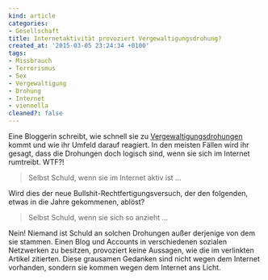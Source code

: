 ```yaml
---
kind: article
categories:
- Gesellschaft
title: Internetaktivität provoziert Vergewaltigungsdrohung?
created_at: '2015-03-05 23:24:34 +0100'
tags:
- Missbrauch
- Terrorismus
- Sex
- Vergewaltigung
- Drohung
- Internet
- viennella
cleaned?: false
---
```


Eine Bloggerin schreibt, wie schnell sie zu
[Vergewaltigungsdrohungen](http://www.viennella.at/zu-vergewaltigungsdrohungen-in-nur-wenigen-schritten/)
kommt und wie ihr Umfeld darauf reagiert. In den meisten Fällen wird ihr
gesagt, dass die Drohungen doch logisch sind, wenn sie sich im Internet
rumtreibt. WTF?!

> Selbst Schuld, wenn sie im Internet aktiv ist …

Wird dies der neue Bullshit-Rechtfertigungsversuch, der den folgenden,
etwas in die Jahre gekommenen, ablöst?

> Selbst Schuld, wenn sie sich so anzieht …

Nein! Niemand ist Schuld an solchen Drohungen außer derjenige von dem
sie stammen. Einen Blog und Accounts in verschiedenen sozialen
Netzwerken zu besitzen, provoziert keine Aussagen, wie die im verlinkten
Artikel zitierten. Diese grausamen Gedanken sind nicht wegen dem
Internet vorhanden, sondern sie kommen wegen dem Internet ans Licht.
